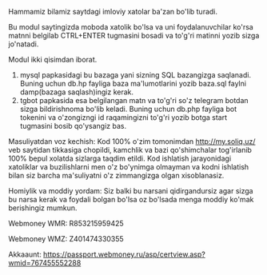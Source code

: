 Hammamiz bilamiz saytdagi imloviy xatolar ba'zan bo'lib turadi.

Bu modul saytingizda moboda xatolik bo'lsa va uni foydalanuvchilar ko'rsa matnni belgilab CTRL+ENTER tugmasini bosadi va to'g'ri matinni yozib sizga jo'natadi.

Modul ikki qisimdan iborat.
1. mysql papkasidagi bu bazaga yani sizning SQL bazangizga saqlanadi. Buning uchun db.hp fayliga baza ma'lumotlarini yozib baza.sql faylni damp(bazaga saqlash)ingiz kerak.
2. tgbot papkasida esa belgilangan matn va to'g'ri so'z telegram botdan sizga bildirishnoma bo'lib keladi. Buning uchun db.php fayliga bot tokenini va o'zongizngi id raqamingizni to'g'ri yozib botga start tugmasini bosib qo'ysangiz bas.

Masuliyatdan voz kechish: Kod 100% o'zim tomonimdan http://my.soliq.uz/ veb saytidan tikkasiga chopildi, kamchlik va bazi qo'shimchalar tog'irlanib  100% bepul xolatda sizlarga taqdim etildi. Kod ishlatish jarayonidagi xatoliklar va buzilishlarni men o'z bo'ynimga olmayman va kodni ishlatish bilan siz barcha ma'suliyatni o'z zimmangizga olgan xisoblanasiz.

Homiylik va moddiy yordam: Siz balki bu narsani qidirgandursiz agar sizga bu narsa kerak va foydali bolgan bo'lsa oz bo'lsada menga moddiy ko'mak berishingiz mumkun. 

Webmoney WMR: R853215959425

Webmoney WMZ: Z401474330355

Akkaaunt: https://passport.webmoney.ru/asp/certview.asp?wmid=767455552288
